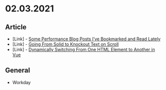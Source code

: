 # 02.03.2021

## Article

- \[Link\] - [Some Performance Blog Posts I’ve Bookmarked and Read Lately](https://css-tricks.com/some-performance-blog-posts-ive-bookmarked-and-read-lately/)
- \[Link\] - [Going From Solid to Knockout Text on Scroll](https://css-tricks.com/going-from-solid-to-knockout-text-on-scroll/)
- \[Link\] - [Dynamically Switching From One HTML Element to Another in Vue](https://css-tricks.com/dynamically-switching-from-one-html-element-to-another-in-vue/)

## General

- Workday
